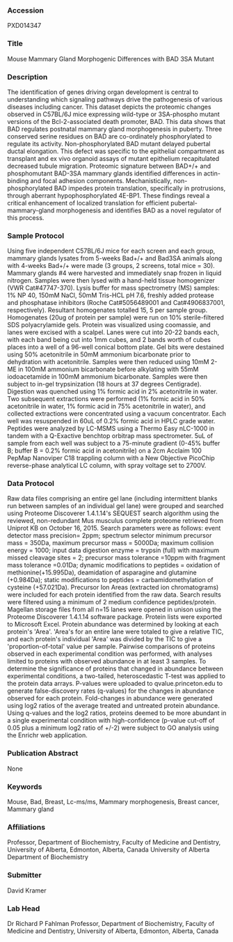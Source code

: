 ### Accession
PXD014347

### Title
Mouse Mammary Gland Morphogenic Differences with BAD 3SA Mutant

### Description
The identification of genes driving organ development is central to understanding which signaling pathways drive the pathogenesis of various diseases including cancer. This dataset depicts the proteomic changes observed in C57BL/6J mice expressing wild-type or 3SA-phospho mutant versions of the Bcl-2-associated death promoter, BAD. This data shows that BAD regulates postnatal mammary gland morphogenesis in puberty. Three conserved serine residues on BAD are co-ordinately phosphorylated to regulate its activity. Non-phosphorylated BAD mutant delayed pubertal ductal elongation. This defect was specific to the epithelial compartment as transplant and ex vivo organoid assays of mutant epithelium recapitulated decreased tubule migration. Proteomic signature between BAD+/+ and phosphomutant BAD-3SA mammary glands identified differences in actin-binding and focal adhesion components. Mechanistically, non-phosphorylated BAD impedes protein translation, specifically in protrusions, through aberrant hypophosphorylated 4E-BP1. These findings reveal a critical enhancement of localized translation for efficient pubertal-mammary-gland morphogenesis and identifies BAD as a novel regulator of this process.

### Sample Protocol
Using five independent C57BL/6J mice for each screen and each group, mammary glands lysates from 5-weeks Bad+/+ and Bad3SA animals along with 4-weeks Bad+/+ were made (3 groups, 2 screens, total mice = 30). Mammary glands #4 were harvested and immediately snap frozen in liquid nitrogen. Samples were then lysed with a hand-held tissue homogenizer (VWR Cat#47747-370). Lysis buffer for mass spectrometry (MS) samples: 1% NP 40, 150mM NaCl, 50mM Tris-HCL pH 7.6, freshly added protease and phosphatase inhibitors (Roche Cat#5056489001 and Cat#4906837001, respectively). Resultant homogenates totalled 15, 5 per sample group.  Homogenates (20ug of protein per sample) were run on 10% sterile-filtered SDS polyacrylamide gels. Protein was visualized using coomassie, and lanes were excised with a scalpel. Lanes were cut into 20-22 bands each, with each band being cut into 1mm cubes, and 2 bands worth of cubes places into a well of a 96-well conical bottom plate. Gel bits were destained using 50% acetonitrile in 50mM ammonium bicarbonate prior to dehydration with acetonitrile. Samples were then reduced using 10mM 2-ME in 100mM ammonium bicarbonate before alkylating with 55mM iodoacetamide in 100mM ammonium bicarbonate. Samples were then subject to in-gel trypsinization (18 hours at 37 degrees Centigrade). Digestion was quenched using 1% formic acid in 2% acetonitrile in water. Two subsequent extractions were performed (1% formic acid in 50% acetonitrile in water, 1% formic acid in 75% acetonitrile in water), and collected extractions were concentrated using a vacuum concentrator. Each well was resuspended in 60uL of 0.2% formic acid in HPLC grade water. Peptides were analyzed by LC-MSMS using a Thermo Easy nLC-1000 in tandem with a Q-Exactive benchtop orbitrap mass spectrometer. 5uL of sample from each well was subject to a 75-minute gradient (0-45% buffer B; buffer B = 0.2% formic acid in acetonitrile) on a 2cm Acclaim 100 PepMap Nanoviper C18 trappling column with a New Objective PicoChip reverse-phase analytical LC column, with spray voltage set to 2700V.

### Data Protocol
Raw data files comprising an entire gel lane (including intermittent blanks run between samples of an individual gel lane) were grouped and searched using Proteome Discoverer 1.4.1.14's SEQUEST search algorithm using the reviewed, non-redundant Mus musculus complete proteome retrieved from Uniprot KB on October 16, 2015. Search parameters were as follows: event detector mass precision= 2ppm; spectrum selector minimum precursor mass = 350Da, maximum precursor mass = 5000Da; maximum collision energy = 1000; input data digestion enzyme = trypsin (full) with maximum missed cleavage sites = 2; precursor mass tolerance =10ppm with fragment mass tolerance =0.01Da; dynamic modifications to peptides = oxidation of methionine(+15.995Da), deamidation of asparagine and glutamine (+0.984Da); static modifications to peptides = carbamidomethylation of cysteine (+57.021Da). Precursor Ion Areas (extracted ion chromatograms) were included for each protein identified from the raw data. Search results were filtered using a minimum of 2 medium confidence peptides/protein. Magellan storage files from all n=15 lanes were opened in unison using the Proteome Discoverer 1.4.1.14 software package. Protein lists were exported to Microsoft Excel. Protein abundance was determined by looking at each protein's 'Area'. 'Area's for an entire lane were totaled to give a relative TIC, and each protein's individual 'Area' was divided by the TIC to give a 'proportion-of-total' value per sample. Pairwise comparisons of proteins observed in each experimental condition was performed, with analyses limited to proteins with observed abundance in at least 3 samples. To determine the significance of proteins that changed in abundance between experimental conditions, a two-tailed, heteroscedastic T-test was applied to the protein data arrays. P-values were uploaded to qvalue.princeton.edu to generate false-discovery rates (q-values) for the changes in abundance observed for each protein. Fold-changes in abundance were generated using log2 ratios of the average treated and untreated protein abundance. Using q-values and the log2 ratios, proteins deemed to be more abundant in a single experimental condition with high-confidence (p-value cut-off of 0.05 plus a minimum log2 ratio of +/-2) were subject to GO analysis using the Enrichr web application.

### Publication Abstract
None

### Keywords
Mouse, Bad, Breast, Lc-ms/ms, Mammary morphogenesis, Breast cancer, Mammary gland

### Affiliations
Professor, Department of Biochemistry, Faculty of Medicine and Dentistry, University of Alberta, Edmonton, Alberta, Canada
University of Alberta Department of Biochemistry

### Submitter
David Kramer

### Lab Head
Dr Richard P Fahlman
Professor, Department of Biochemistry, Faculty of Medicine and Dentistry, University of Alberta, Edmonton, Alberta, Canada


